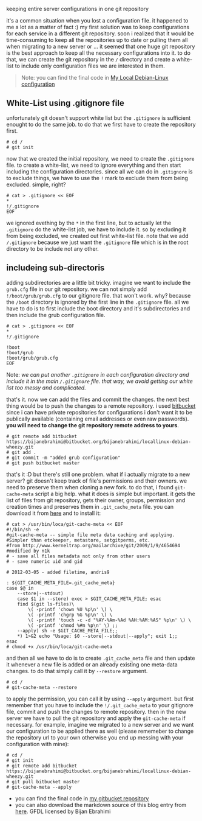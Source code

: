 keeping entire server configurations in one git repository

it's a common situation when you lost a configuration file. it happened to me a lot as a matter of fact :) my first solution was to keep configurations for each service in a different git repository. soon i realized that it would be time-consuming to keep all the repositories up to date or pulling them all when migrating to a new server or ... it seemed that one huge git repository is the best approach to keep all the necessary configurations into it. to do that, we can create the git repository in the `/` directory and create a white-list to include only configuration files we are interested in them.

<!-- Content Breaker -->

> Note: you can find the final code in [My Local Debian-Linux configuration](https://bitbucket.org/bijanebrahimi/locallinux-debian-wheezy/overview)

## White-List using .gitignore file

unfortunately git doesn't support white list but the `.gitignore` is sufficient enought to do the same job. to do that we first have to create the repository first.

    # cd /
    # git init

now that we created the initial repository, we need to create the `.gitignore` file. to create a white-list, we need to ignore everything and then start including the configuration directories. since all we can do in `.gitignore` is to exclude things, we have to use the `!` mark to exclude them from being excluded. simple, right?

    # cat > .gitignore << EOF
    *
    !/.gitignore
    EOF

we ignored evething by the `*` in the first line, but to actually let the `.gitignore` do the white-list job, we have to include it. so by excluding it from being excluded, we created out first white-list file. note that we add `/.gitignore` because we just want the `.gitignore` file which is in the root directory to be include not any other.

## includeing sub-directoris

adding subdirectories are a little bit tricky. imagine we want to include the `grub.cfg` file in our git repository. we can not simply add `!/boot/grub/grub.cfg` to our gitignore file. that won't work. why? because the `/boot` directory is ignored by the first line in the `.gitignore` file. all we have to do is to first include the boot directory and it's subdirectories and then include the grub configuration file.

    # cat > .gitignore << EOF
    *
    !/.gitignore
    
    !boot
    !boot/grub
    !boot/grub/grub.cfg
    EOF

Note: *we can put another `.gitignore` in each configuration directory and include it in the main `/.gitignore` file. that way, we avoid getting our white list too messy and complicated.*

that's it. now we can add the files and commit the changes. the next best thing would be to push the changes to a remote repository. i used [bitbucket](https://bitbucket.org) since i can have private repositories for configurations i don't want it to be publically available (containing email addresses or even raw passwords). **you will need to change the git repository remote address to yours**.

    # git remote add bitbucket https://bijanebrahimi@bitbucket.org/bijanebrahimi/locallinux-debian-wheezy.git
    # git add .
    # git commit -m "added grub configuration"
    # git push bitbucket master
   
that's it :D but there's still one problem. what if i actually migrate to a new server? git doesn't keep track of file's permissions and their owners. we need to preserve them when cloning a new fork. to do that, i found `git-cache-meta` script a big help. what it does is simple but important. it gets the list of files from git repository, gets their owner, groups, permission and creation times and preserves them in `.git_cache_meta` file. you can download it from [here](https://gist.github.com/andris9/1978266) and to install it:

    # cat > /usr/bin/loca/git-cache-meta << EOF
    #!/bin/sh -e
    #git-cache-meta -- simple file meta data caching and applying.
    #Simpler than etckeeper, metastore, setgitperms, etc.
    #from http://www.kerneltrap.org/mailarchive/git/2009/1/9/4654694
    #modified by n1k
    # - save all files metadata not only from other users
    # - save numeric uid and gid
     
    # 2012-03-05 - added filetime, andris9
     
    : ${GIT_CACHE_META_FILE=.git_cache_meta}
    case $@ in
        --store|--stdout)
        case $1 in --store) exec > $GIT_CACHE_META_FILE; esac
        find $(git ls-files)\
            \( -printf 'chown %U %p\n' \) \
            \( -printf 'chgrp %G %p\n' \) \
            \( -printf 'touch -c -d "%AY-%Am-%Ad %AH:%AM:%AS" %p\n' \) \
            \( -printf 'chmod %#m %p\n' \) ;;
        --apply) sh -e $GIT_CACHE_META_FILE;;
        *) 1>&2 echo "Usage: $0 --store|--stdout|--apply"; exit 1;;
    esac
    # chmod +x /usr/bin/loca/git-cache-meta

and then all we have to do is to create `.git_cache_meta` file and then update it whenever a new file is added or an already existing one meta-data changes. to do that simply call it by `--restore` argument.

    # cd /
    # git-cache-meta --restore

to apply the permission, you can call it by using `--apply` argument. but first remember that you have to include the `!/.git_cache_meta` to your gitignore file, commit and push the changes to remote repository. then in the new server we have to pull the git repository and apply the `git-cache-meta` if necessary. for example, imagine we migrated to a new server and we want our configuration to be applied there as well (please rememeber to change the repository url to your own otherwise you end up messing with your configuration with mine):

    # cd /
    # git init
    # git remote add bitbucket https://bijanebrahimi@bitbucket.org/bijanebrahimi/locallinux-debian-wheezy.git
    # git pull bitbucket master
    # git-cache-meta --apply

* you can find the final code in [my gitbucket repository](https://bitbucket.org/bijanebrahimi/locallinux-debian-wheezy/overview)
* you can also download the markdown source of this blog entry from [here](keeping-entire-server-configurations-in-one-git-repository.md). GFDL licensed by Bijan Ebrahimi
